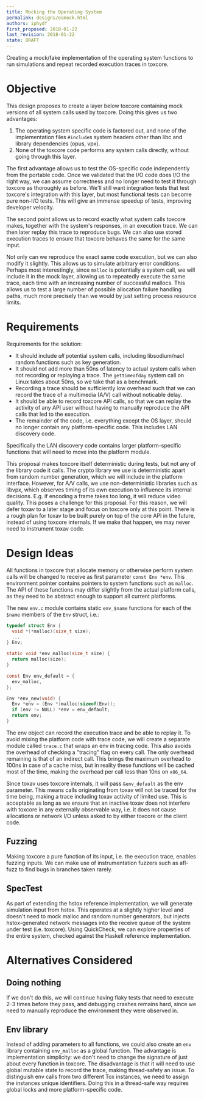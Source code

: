 ```yaml
---
title: Mocking the Operating System
permalink: designs/osmock.html
authors: iphydf
first_proposed: 2018-01-22
last_revision: 2018-01-22
state: DRAFT
---
```


Creating a mock/fake implementation of the operating system functions to run
simulations and repeat recorded execution traces in toxcore.

# Objective

This design proposes to create a layer below toxcore containing mock versions
of all system calls used by toxcore. Doing this gives us two advantages:

1.  The operating system specific code is factored out, and none of the
    implementation files `#include`s system headers other than libc and
    library dependencies (opus, vpx).
2.  None of the toxcore code performs any system calls directly, without going
    through this layer.

The first advantage allows us to test the OS-specific code independently from
the portable code. Once we validated that the I/O code does I/O the right way,
we can assume correctness and no longer need to test it through toxcore as
thoroughly as before. We'll still want integration tests that test toxcore's
integration with this layer, but most functional tests can become pure non-I/O
tests. This will give an immense speedup of tests, improving developer
velocity.

The second point allows us to record exactly what system calls toxcore makes,
together with the system's responses, in an execution trace. We can then later
replay this trace to reproduce bugs. We can also use stored execution traces
to ensure that toxcore behaves the same for the same input.

Not only can we reproduce the exact same code execution, but we can also
modify it slightly. This allows us to simulate arbitrary error conditions.
Perhaps most interestingly, since `malloc` is potentially a system call, we
will include it in the mock layer, allowing us to repeatedly execute the same
trace, each time with an increasing number of successful mallocs. This allows
us to test a large number of possible allocation failure handling paths, much
more precisely than we would by just setting process resource limits.

# Requirements

Requirements for the solution:

*   It should include *all* potential system calls, including libsodium/nacl
    random functions such as key generation.
*   It should not add more than 50ns of latency to actual system calls when
    not recording or replaying a trace. The `gettimeofday` system call on
    Linux takes about 50ns, so we take that as a benchmark.
*   Recording a trace should be sufficiently low overhead such that we can
    record the trace of a multimedia (A/V) call without noticable delay.
*   It should be able to record toxcore API calls, so that we can replay the
    activity of any API user without having to manually reproduce the API
    calls that led to the execution.
*   The remainder of the code, i.e. everything except the OS layer, should no
    longer contain any platform-specific code. This includes LAN discovery
    code.

Specifically the LAN discovery code contains larger platform-specific
functions that will need to move into the platform module.

This proposal makes toxcore itself deterministic during tests, but not any of
the library code it calls. The crypto library we use is deterministic apart
from random number generation, which we will include in the platform
interface. However, for A/V calls, we use non-deterministic libraries such as
libvpx, which observes timing of its own execution to influence its internal
decisions. E.g. if encoding a frame takes too long, it will reduce video
quality. This poses a challenge for this proposal. For this reason, we will
defer toxav to a later stage and focus on toxcore only at this point. There is
a rough plan for toxav to be built purely on top of the core API in the
future, instead of using toxcore internals. If we make that happen, we may
never need to instrument toxav code.

# Design Ideas

All functions in toxcore that allocate memory or otherwise perform system
calls will be changed to receive as first parameter `const Env *env`. This
environment pointer contains pointers to system functions such as `malloc`.
The API of these functions may differ slightly from the actual platform calls,
as they need to be abstract enough to support all current platforms.

The new `env.c` module contains static `env_$name` functions for each of the
`$name` members of the `Env` struct, i.e.:

```c
typedef struct Env {
  void *(*malloc)(size_t size);
  ...
} Env;

static void *env_malloc(size_t size) {
  return malloc(size);
}

const Env env_default = {
  env_malloc,
};

Env *env_new(void) {
  Env *env = (Env *)malloc(sizeof(Env));
  if (env != NULL) *env = env_default;
  return env;
}
```

The env object can record the execution trace and be able to replay it. To
avoid mixing the platform code with trace code, we will create a separate
module called `trace.c` that wraps an env in tracing code. This also avoids
the overhead of checking a "tracing" flag on every call. The only overhead
remaining is that of an indirect call. This brings the maximum overhead to
100ns in case of a cache miss, but in reality these functions will be cached
most of the time, making the overhead per call less than 10ns on `x86_64`.

Since toxav uses toxcore internals, it will pass `&env_default` as the env
parameter. This means calls originating from toxav will not be traced for the
time being, making a trace including toxav activity of limited use. This is
acceptable as long as we ensure that an inactive toxav does not interfere with
toxcore in any externally observable way, i.e. it does not cause allocations
or network I/O unless asked to by either toxcore or the client code.

## Fuzzing

Making toxcore a pure function of its input, i.e. the execution trace, enables
fuzzing inputs. We can make use of instrumentation fuzzers such as afl-fuzz to
find bugs in branches taken rarely.

## SpecTest

As part of extending the hstox reference implementation, we will generate
simulation input from hstox. This operates at a slightly higher level and
doesn't need to mock malloc and random number generators, but injects
hstox-generated network messages into the receive queue of the system under
test (i.e. toxcore). Using QuickCheck, we can explore properties of the entire
system, checked against the Haskell reference implementation.

# Alternatives Considered

## Doing nothing

If we don't do this, we will continue having flaky tests that need to execute
2-3 times before they pass, and debugging crashes remains hard, since we need
to manually reproduce the environment they were observed in.

## Env library

Instead of adding parameters to all functions, we could also create an `env`
library containing `env_malloc` as a global function. The advantage is
implementation simplicity: we don't need to change the signature of just about
every function in toxcore. The disadvantage is that it will need to use global
mutable state to record the trace, making thread-safety an issue. To
distinguish env calls from two different Tox instances, we need to assign the
instances unique identifiers. Doing this in a thread-safe way requires global
locks and more platform-specific code.
